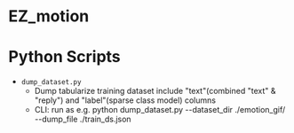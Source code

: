 # EZ_motion

# Python Scripts
- `dump_dataset.py`
    - Dump tabularize training dataset include "text"(combined "text" & "reply") and "label"(sparse class model) columns
    - CLI: run as e.g. python dump_dataset.py --dataset_dir ./emotion_gif/ --dump_file ./train_ds.json
